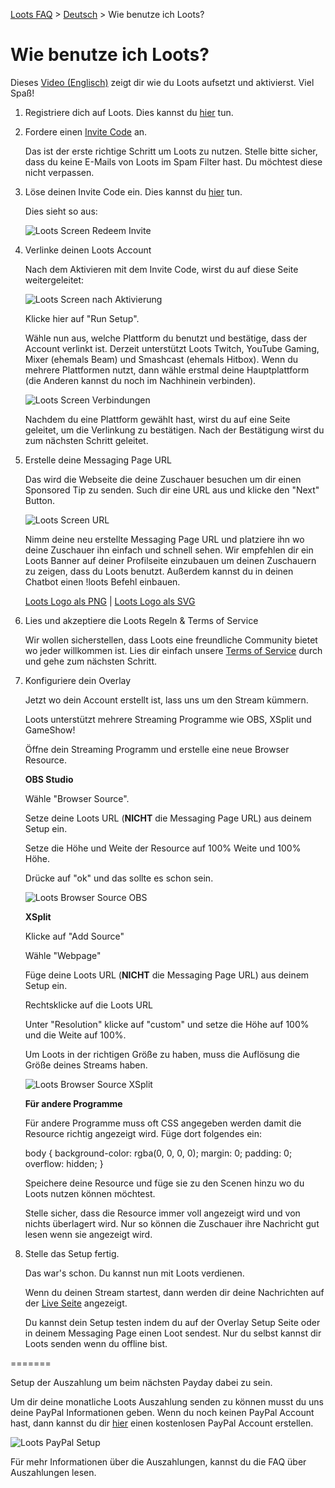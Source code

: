 [Loots FAQ](../../) > [Deutsch](../) > Wie benutze ich Loots?

# Wie benutze ich Loots?

Dieses [Video (Englisch)](https://vimeo.com/276879130/a1c3c66363) zeigt dir wie du Loots aufsetzt und aktivierst. Viel Spaß!

1. Registriere dich auf Loots. Dies kannst du [hier](https://loots.com/signup) tun.

2. Fordere einen [Invite Code](https://loots.com/en/auth/waiting) an.

   Das ist der erste richtige Schritt um Loots zu nutzen. Stelle bitte sicher, dass du keine E-Mails von Loots im Spam Filter hast. Du möchtest diese nicht verpassen.

3. Löse deinen Invite Code ein. Dies kannst du [hier](https://loots.com/en/auth/waiting/redeem) tun.

   Dies sieht so aus:

   ![Loots Screen Redeem Invite](https://images.loots.com/contents/help.setup.redeem-invite-code.jpg "Loots Screen Reedem Invite")

4. Verlinke deinen Loots Account

   Nach dem Aktivieren mit dem Invite Code, wirst du auf diese Seite weitergeleitet:

   ![Loots Screen nach Aktivierung](https://images.loots.com/contents/help.setup.how-does-it-work.v2.jpg "Loots Screen nach Aktivierung")

   Klicke hier auf "Run Setup".

   Wähle nun aus, welche Plattform du benutzt und bestätige, dass der Account verlinkt ist. Derzeit unterstützt Loots
   Twitch, YouTube Gaming, Mixer (ehemals Beam) und Smashcast (ehemals Hitbox). Wenn du mehrere Plattformen nutzt, dann wähle
   erstmal deine Hauptplattform (die Anderen kannst du noch im Nachhinein verbinden).

   ![Loots Screen Verbindungen](https://images.loots.com/contents/help.setup.network.jpg "Loots Screen Verbindungen")

   Nachdem du eine Plattform gewählt hast, wirst du auf eine Seite geleitet, um die Verlinkung zu bestätigen. Nach der Bestätigung
   wirst du zum nächsten Schritt geleitet.

5. Erstelle deine Messaging Page URL

   Das wird die Webseite die deine Zuschauer besuchen um dir einen Sponsored Tip zu senden. Such dir eine URL aus und klicke den "Next" Button.

   ![Loots Screen URL](https://images.loots.com/contents/help.setup.pick-tip-jar.jpg "Loots Screen URL")

   Nimm deine neu erstellte Messaging Page URL und platziere ihn wo deine Zuschauer ihn einfach und schnell sehen. Wir empfehlen dir
   ein Loots Banner auf deiner Profilseite einzubauen um deinen Zuschauern zu zeigen, dass du Loots benutzt. Außerdem kannst du
   in deinen Chatbot einen !loots Befehl einbauen.

   [Loots Logo als PNG](https://loots.com/img/logos/loots.png) | [Loots Logo als SVG](https://loots.com/img/logos/loots.svg)

6. Lies und akzeptiere die Loots Regeln & Terms of Service

   Wir wollen sicherstellen, dass Loots eine freundliche Community bietet wo jeder willkommen ist. Lies dir einfach unsere
   [Terms of Service](https://loots.com/en/account/terms) durch und gehe zum nächsten Schritt.

7. Konfiguriere dein Overlay

   Jetzt wo dein Account erstellt ist, lass uns um den Stream kümmern.

   Loots unterstützt mehrere Streaming Programme wie OBS, XSplit und GameShow!

   Öffne dein Streaming Programm und erstelle eine neue Browser Resource.

   **OBS Studio**

   Wähle "Browser Source".

   Setze deine Loots URL (**NICHT** die Messaging Page URL) aus deinem Setup ein.

   Setze die Höhe und Weite der Resource auf 100% Weite und 100% Höhe.

   Drücke auf "ok" und das sollte es schon sein.

   ![Loots Browser Source OBS](https://images.loots.com/contents/help.setup.obs-studio-input.jpg "Loots Browser Source OBS")

   **XSplit**

   Klicke auf "Add Source"

   Wähle "Webpage"

   Füge deine Loots URL (**NICHT** die Messaging Page URL) aus deinem Setup ein.

   Rechtsklicke auf die Loots URL

   Unter "Resolution" klicke auf "custom" und setze die Höhe auf 100% und die Weite auf 100%.

   Um Loots in der richtigen Größe zu haben, muss die Auflösung die Größe deines Streams haben.

   ![Loots Browser Source XSplit](https://images.loots.com/contents/help.setup.xsplit-resolution.png "Loots Browser Source XSplit")

   **Für andere Programme**

   Für andere Programme muss oft CSS angegeben werden damit die Resource richtig angezeigt wird. Füge dort folgendes ein:

   body { background-color: rgba(0, 0, 0, 0); margin: 0; padding: 0; overflow: hidden; }

   Speichere deine Resource und füge sie zu den Scenen hinzu wo du Loots nutzen können möchtest.

   Stelle sicher, dass die Resource immer voll angezeigt wird und von nichts überlagert wird. Nur so können die Zuschauer
   ihre Nachricht gut lesen wenn sie angezeigt wird.

8. Stelle das Setup fertig.

   Das war's schon. Du kannst nun mit Loots verdienen.

   Wenn du deinen Stream startest, dann werden dir deine Nachrichten auf der [Live Seite](https://loots.com/en/account/live) angezeigt.

   Du kannst dein Setup testen indem du auf der Overlay Setup Seite oder in deinem Messaging Page einen Loot sendest.
   Nur du selbst kannst dir Loots senden wenn du offline bist.

=======

Setup der Auszahlung um beim nächsten Payday dabei zu sein.

Um dir deine monatliche Loots Auszahlung senden zu können musst du uns deine PayPal Informationen geben. Wenn du noch keinen
PayPal Account hast, dann kannst du dir [hier](https://paypal.com) einen kostenlosen PayPal Account erstellen.

![Loots PayPal Setup](https://images.loots.com/contents/help.setup.payout-details.jpg "Loots PayPal Setup")

Für mehr Informationen über die Auszahlungen, kannst du die FAQ über Auszahlungen lesen.
